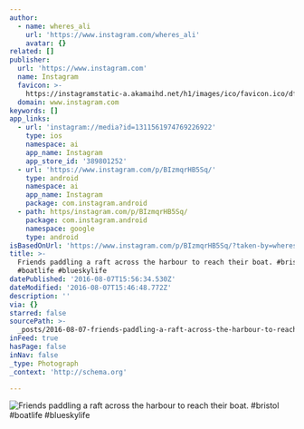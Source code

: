```yaml
---
author:
  - name: wheres_ali
    url: 'https://www.instagram.com/wheres_ali'
    avatar: {}
related: []
publisher:
  url: 'https://www.instagram.com'
  name: Instagram
  favicon: >-
    https://instagramstatic-a.akamaihd.net/h1/images/ico/favicon.ico/dfa85bb1fd63.ico
  domain: www.instagram.com
keywords: []
app_links:
  - url: 'instagram://media?id=1311561974769226922'
    type: ios
    namespace: ai
    app_name: Instagram
    app_store_id: '389801252'
  - url: 'https://www.instagram.com/p/BIzmqrHB5Sq/'
    type: android
    namespace: ai
    app_name: Instagram
    package: com.instagram.android
  - path: https/instagram.com/p/BIzmqrHB5Sq/
    package: com.instagram.android
    namespace: google
    type: android
isBasedOnUrl: 'https://www.instagram.com/p/BIzmqrHB5Sq/?taken-by=wheres_ali'
title: >-
  Friends paddling a raft across the harbour to reach their boat. #bristol
  #boatlife #blueskylife
datePublished: '2016-08-07T15:56:34.530Z'
dateModified: '2016-08-07T15:46:48.772Z'
description: ''
via: {}
starred: false
sourcePath: >-
  _posts/2016-08-07-friends-paddling-a-raft-across-the-harbour-to-reach-their-bo.md
inFeed: true
hasPage: false
inNav: false
_type: Photograph
_context: 'http://schema.org'

---
```

![Friends paddling a raft across the harbour to reach their boat. #bristol #boatlife #blueskylife](https://scontent.cdninstagram.com/t51.2885-15/s640x640/sh0.08/e35/13694776_831142827020437_381149264_n.jpg?ig_cache_key=MTMxMTU2MTk3NDc2OTIyNjkyMg%3D%3D.2)